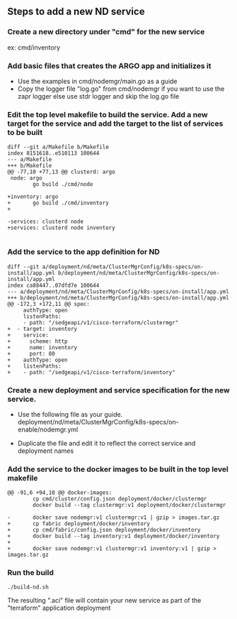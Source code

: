 ## Steps to add a new ND service

### Create a new directory under "cmd" for the new service

ex: cmd/inventory

### Add basic files that creates the ARGO app and initializes it

* Use the examples in cmd/nodemgr/main.go as a guide
* Copy the logger file "log.go" from cmd/nodemgr if you want to use the zapr logger else use stdr logger and skip the log.go file

### Edit the top level makefile to build the service. Add a new target for the service and add the target to the list of services to be built

```
diff --git a/Makefile b/Makefile
index 8151618..e510113 100644
--- a/Makefile
+++ b/Makefile
@@ -77,10 +77,13 @@ clusterd: argo
 node: argo
        go build ./cmd/node

+inventory: argo
+       go build ./cmd/inventory
+

-services: clusterd node
+services: clusterd node inventory


```

### Add the service to the app definition for ND

```
diff --git a/deployment/nd/meta/ClusterMgrConfig/k8s-specs/on-install/app.yml b/deployment/nd/meta/ClusterMgrConfig/k8s-specs/on-install/app.yml
index ca88447..07dfd7e 100644
--- a/deployment/nd/meta/ClusterMgrConfig/k8s-specs/on-install/app.yml
+++ b/deployment/nd/meta/ClusterMgrConfig/k8s-specs/on-install/app.yml
@@ -172,3 +172,11 @@ spec:
     authType: open
     listenPaths:
     - path: "/sedgeapi/v1/cisco-terraform/clustermgr"
+  - target: inventory
+    service:
+      scheme: http
+      name: inventory
+      port: 80
+    authType: open
+    listenPaths:
+    - path: "/sedgeapi/v1/cisco-terraform/inventory"
```

### Create a new deployment and service specification for the new service.

* Use the following file as your guide. 
deployment/nd/meta/ClusterMgrConfig/k8s-specs/on-enable/nodemgr.yml

* Duplicate the file and edit it to reflect the correct service and deployment names

### Add the service to the docker images to be built in the top level makefile

```
@@ -91,6 +94,10 @@ docker-images:
        cp cmd/cluster/config.json deployment/docker/clustermgr
        docker build --tag clustermgr:v1 deployment/docker/clustermgr

-       docker save nodemgr:v1 clustermgr:v1 | gzip > images.tar.gz
+       cp fabric deployment/docker/inventory
+       cp cmd/fabric/config.json deployment/docker/inventory
+       docker build --tag inventory:v1 deployment/docker/inventory
+
+       docker save nodemgr:v1 clustermgr:v1 inventory:v1 | gzip > images.tar.gz

```

### Run the build
```
./build-nd.sh
```

The resulting ".aci" file will contain your new service as part of the "terraform" application deployment

